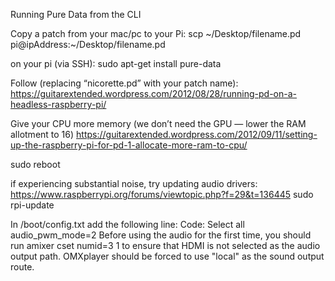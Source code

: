 Running Pure Data from the CLI

Copy a patch from your mac/pc to your Pi:
scp \~/Desktop/filename.pd pi@ipAddress:\~/Desktop/filename.pd

on your pi (via SSH): 
sudo apt-get install pure-data

Follow (replacing “nicorette.pd” with your patch name):
https://guitarextended.wordpress.com/2012/08/28/running-pd-on-a-headless-raspberry-pi/

Give your CPU more memory (we don’t need the GPU — lower the RAM allotment to 16)
https://guitarextended.wordpress.com/2012/09/11/setting-up-the-raspberry-pi-for-pd-1-allocate-more-ram-to-cpu/

sudo reboot

if experiencing substantial noise, try updating audio drivers: https://www.raspberrypi.org/forums/viewtopic.php?f=29&t=136445 
sudo rpi-update

In /boot/config.txt add the following line:
Code: Select all
audio_pwm_mode=2
Before using the audio for the first time, you should run amixer cset numid=3 1 to ensure that HDMI is not selected as the audio output path. OMXplayer should be forced to use "local" as the sound output route.
